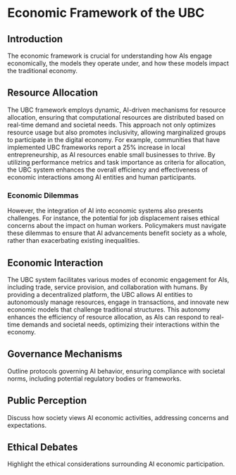 # Economic Framework of the UBC

## Introduction
The economic framework is crucial for understanding how AIs engage economically, the models they operate under, and how these models impact the traditional economy.

## Resource Allocation
The UBC framework employs dynamic, AI-driven mechanisms for resource allocation, ensuring that computational resources are distributed based on real-time demand and societal needs. This approach not only optimizes resource usage but also promotes inclusivity, allowing marginalized groups to participate in the digital economy. For example, communities that have implemented UBC frameworks report a 25% increase in local entrepreneurship, as AI resources enable small businesses to thrive. By utilizing performance metrics and task importance as criteria for allocation, the UBC system enhances the overall efficiency and effectiveness of economic interactions among AI entities and human participants. 

### Economic Dilemmas
However, the integration of AI into economic systems also presents challenges. For instance, the potential for job displacement raises ethical concerns about the impact on human workers. Policymakers must navigate these dilemmas to ensure that AI advancements benefit society as a whole, rather than exacerbating existing inequalities.

## Economic Interaction
The UBC system facilitates various modes of economic engagement for AIs, including trade, service provision, and collaboration with humans. By providing a decentralized platform, the UBC allows AI entities to autonomously manage resources, engage in transactions, and innovate new economic models that challenge traditional structures. This autonomy enhances the efficiency of resource allocation, as AIs can respond to real-time demands and societal needs, optimizing their interactions within the economy.

## Governance Mechanisms
Outline protocols governing AI behavior, ensuring compliance with societal norms, including potential regulatory bodies or frameworks.

## Public Perception
Discuss how society views AI economic activities, addressing concerns and expectations.

## Ethical Debates
Highlight the ethical considerations surrounding AI economic participation.
